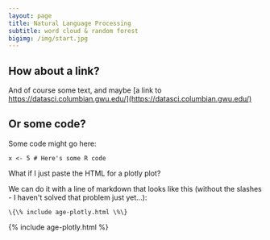 ```yaml
---
layout: page
title: Natural Language Processing
subtitle: word cloud & random forest
bigimg: /img/start.jpg
---
```




## How about a link?

And of course some text, and maybe [a link to https://datasci.columbian.gwu.edu/](https://datasci.columbian.gwu.edu/)

## Or some code?

Some code might go here:

```
x <- 5 # Here's some R code
```

What if I just paste the HTML for a plotly plot?

We can do it with a line of markdown that looks like this (without the slashes - I haven't solved that problem just yet...):
```
\{\% include age-plotly.html \%\}
```
{% include age-plotly.html %}
